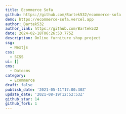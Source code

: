 ```yaml
---
title: Ecommerce Sofa
github: https://github.com/Bartek532/ecommerce-sofa
demo: https://ecommerce-sofa.vercel.app
author: Bartek532
author_link: https://github.com/Bartek532
date: 2024-02-18T06:26:53.775Z
description: Online furniture shop project
ssg:
  - Nextjs
css:
  - SCSS
ui: []
cms:
  - Datocms
category:
  - Ecommerce
draft: false
publish_date: '2021-05-11T17:00:30Z'
update_date: '2021-08-19T12:52:53Z'
github_star: 14
github_fork: 1
---
```

